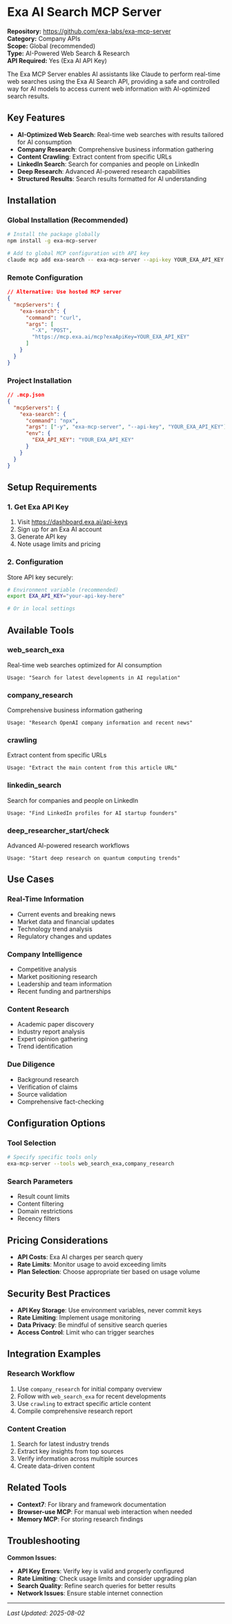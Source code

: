 # Exa AI Search MCP Server

**Repository:** https://github.com/exa-labs/exa-mcp-server  
**Category:** Company APIs  
**Scope:** Global (recommended)  
**Type:** AI-Powered Web Search & Research  
**API Required:** Yes (Exa AI API Key)

The Exa MCP Server enables AI assistants like Claude to perform real-time web searches using the Exa AI Search API, providing a safe and controlled way for AI models to access current web information with AI-optimized search results.

## Key Features

- **AI-Optimized Web Search**: Real-time web searches with results tailored for AI consumption
- **Company Research**: Comprehensive business information gathering
- **Content Crawling**: Extract content from specific URLs
- **LinkedIn Search**: Search for companies and people on LinkedIn
- **Deep Research**: Advanced AI-powered research capabilities
- **Structured Results**: Search results formatted for AI understanding

## Installation

### Global Installation (Recommended)
```bash
# Install the package globally
npm install -g exa-mcp-server

# Add to global MCP configuration with API key
claude mcp add exa-search -- exa-mcp-server --api-key YOUR_EXA_API_KEY
```

### Remote Configuration
```json
// Alternative: Use hosted MCP server
{
  "mcpServers": {
    "exa-search": {
      "command": "curl",
      "args": [
        "-X", "POST",
        "https://mcp.exa.ai/mcp?exaApiKey=YOUR_EXA_API_KEY"
      ]
    }
  }
}
```

### Project Installation
```json
// .mcp.json
{
  "mcpServers": {
    "exa-search": {
      "command": "npx",
      "args": ["-y", "exa-mcp-server", "--api-key", "YOUR_EXA_API_KEY"],
      "env": {
        "EXA_API_KEY": "YOUR_EXA_API_KEY"
      }
    }
  }
}
```

## Setup Requirements

### 1. Get Exa API Key
1. Visit https://dashboard.exa.ai/api-keys
2. Sign up for an Exa AI account
3. Generate API key
4. Note usage limits and pricing

### 2. Configuration
Store API key securely:
```bash
# Environment variable (recommended)
export EXA_API_KEY="your-api-key-here"

# Or in local settings
```

## Available Tools

### web_search_exa
Real-time web searches optimized for AI consumption
```
Usage: "Search for latest developments in AI regulation"
```

### company_research
Comprehensive business information gathering
```
Usage: "Research OpenAI company information and recent news"
```

### crawling
Extract content from specific URLs
```
Usage: "Extract the main content from this article URL"
```

### linkedin_search
Search for companies and people on LinkedIn
```
Usage: "Find LinkedIn profiles for AI startup founders"
```

### deep_researcher_start/check
Advanced AI-powered research workflows
```
Usage: "Start deep research on quantum computing trends"
```

## Use Cases

### Real-Time Information
- Current events and breaking news
- Market data and financial updates
- Technology trend analysis
- Regulatory changes and updates

### Company Intelligence
- Competitive analysis
- Market positioning research
- Leadership and team information
- Recent funding and partnerships

### Content Research
- Academic paper discovery
- Industry report analysis
- Expert opinion gathering
- Trend identification

### Due Diligence
- Background research
- Verification of claims
- Source validation
- Comprehensive fact-checking

## Configuration Options

### Tool Selection
```bash
# Specify specific tools only
exa-mcp-server --tools web_search_exa,company_research
```

### Search Parameters
- Result count limits
- Content filtering
- Domain restrictions
- Recency filters

## Pricing Considerations

- **API Costs**: Exa AI charges per search query
- **Rate Limits**: Monitor usage to avoid exceeding limits
- **Plan Selection**: Choose appropriate tier based on usage volume

## Security Best Practices

- **API Key Storage**: Use environment variables, never commit keys
- **Rate Limiting**: Implement usage monitoring
- **Data Privacy**: Be mindful of sensitive search queries
- **Access Control**: Limit who can trigger searches

## Integration Examples

### Research Workflow
1. Use `company_research` for initial company overview
2. Follow with `web_search_exa` for recent developments
3. Use `crawling` to extract specific article content
4. Compile comprehensive research report

### Content Creation
1. Search for latest industry trends
2. Extract key insights from top sources
3. Verify information across multiple sources
4. Create data-driven content

## Related Tools

- **Context7**: For library and framework documentation
- **Browser-use MCP**: For manual web interaction when needed
- **Memory MCP**: For storing research findings

## Troubleshooting

**Common Issues:**
- **API Key Errors**: Verify key is valid and properly configured
- **Rate Limiting**: Check usage limits and consider upgrading plan
- **Search Quality**: Refine search queries for better results
- **Network Issues**: Ensure stable internet connection

---

*Last Updated: 2025-08-02*